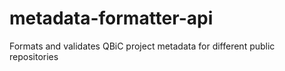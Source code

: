 # metadata-formatter-api
Formats and validates QBiC project metadata for different public repositories
